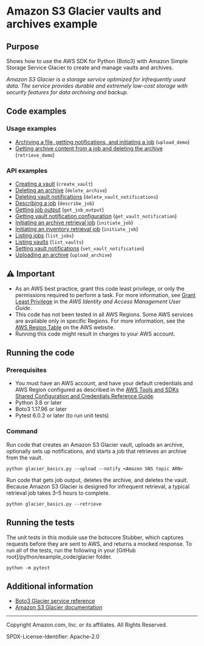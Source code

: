 # Amazon S3 Glacier vaults and archives example

## Purpose

Shows how to use the AWS SDK for Python (Boto3) with Amazon Simple Storage Service
Glacier to create and manage vaults and archives.

_Amazon S3 Glacier is a storage service optimized for infrequently used data. The
service provides durable and extremely low-cost storage with security features for
data archiving and backup._

## Code examples

### Usage examples

-   [Archiving a file, getting notifications, and initiating a job](https://github.com/picante-io/aws-doc-sdk-examples/blob/master/python/example_code/glacier/glacier_basics.py)
    (`upload_demo`)
-   [Getting archive content from a job and deleting the archive](https://github.com/picante-io/aws-doc-sdk-examples/blob/master/python/example_code/glacier/glacier_basics.py)
    (`retrieve_demo`)

### API examples

-   [Creating a vault](https://github.com/picante-io/aws-doc-sdk-examples/blob/master/python/example_code/glacier/glacier_basics.py)
    (`create_vault`)
-   [Deleting an archive](https://github.com/picante-io/aws-doc-sdk-examples/blob/master/python/example_code/glacier/glacier_basics.py)
    (`delete_archive`)
-   [Deleting vault notifications](https://github.com/picante-io/aws-doc-sdk-examples/blob/master/python/example_code/glacier/glacier_basics.py)
    (`delete_vault_notifications`)
-   [Describing a job](https://github.com/picante-io/aws-doc-sdk-examples/blob/master/python/example_code/glacier/glacier_basics.py)
    (`describe_job`)
-   [Getting job output](https://github.com/picante-io/aws-doc-sdk-examples/blob/master/python/example_code/glacier/glacier_basics.py)
    (`get_job_output`)
-   [Getting vault notification configuration](https://github.com/picante-io/aws-doc-sdk-examples/blob/master/python/example_code/glacier/glacier_basics.py)
    (`get_vault_notification`)
-   [Initiating an archive retrieval job](https://github.com/picante-io/aws-doc-sdk-examples/blob/master/python/example_code/glacier/glacier_basics.py)
    (`initiate_job`)
-   [Initiating an inventory retrieval job](https://github.com/picante-io/aws-doc-sdk-examples/blob/master/python/example_code/glacier/glacier_basics.py)
    (`initiate_job`)
-   [Listing jobs](https://github.com/picante-io/aws-doc-sdk-examples/blob/master/python/example_code/glacier/glacier_basics.py)
    (`list_jobs`)
-   [Listing vaults](https://github.com/picante-io/aws-doc-sdk-examples/blob/master/python/example_code/glacier/glacier_basics.py)
    (`list_vaults`)
-   [Setting vault notifications](https://github.com/picante-io/aws-doc-sdk-examples/blob/master/python/example_code/glacier/glacier_basics.py)
    (`set_vault_notification`)
-   [Uploading an archive](https://github.com/picante-io/aws-doc-sdk-examples/blob/master/python/example_code/glacier/glacier_basics.py)
    (`upload_archive`)

## ⚠ Important

-   As an AWS best practice, grant this code least privilege, or only the
    permissions required to perform a task. For more information, see
    [Grant Least Privilege](https://docs.aws.amazon.com/IAM/latest/UserGuide/best-practices.html#grant-least-privilege)
    in the _AWS Identity and Access Management
    User Guide_.
-   This code has not been tested in all AWS Regions. Some AWS services are
    available only in specific Regions. For more information, see the
    [AWS Region Table](https://aws.amazon.com/about-aws/global-infrastructure/regional-product-services/)
    on the AWS website.
-   Running this code might result in charges to your AWS account.

## Running the code

### Prerequisites

-   You must have an AWS account, and have your default credentials and AWS Region
    configured as described in the [AWS Tools and SDKs Shared Configuration and
    Credentials Reference Guide](https://docs.aws.amazon.com/credref/latest/refdocs/creds-config-files.html).
-   Python 3.8 or later
-   Boto3 1.17.96 or later
-   Pytest 6.0.2 or later (to run unit tests)

### Command

Run code that creates an Amazon S3 Glacier vault, uploads an archive, optionally sets
up notifications, and starts a job that retrieves an archive from the vault.

```
python glacier_basics.py --upload --notify <Amazon SNS topic ARN>
```

Run code that gets job output, deletes the archive, and deletes the vault.
Because Amazon S3 Glacier is designed for infrequent retrieval, a typical retrieval
job takes 3–5 hours to complete.

```
python glacier_basics.py --retrieve
```

## Running the tests

The unit tests in this module use the botocore Stubber, which captures requests before
they are sent to AWS, and returns a mocked response. To run all of the tests,
run the following in your [GitHub root]/python/example_code/glacier
folder.

```
python -m pytest
```

## Additional information

-   [Boto3 Glacier service reference](https://boto3.amazonaws.com/v1/documentation/api/latest/reference/services/glacier.html)
-   [Amazon S3 Glacier documentation](https://docs.aws.amazon.com/glacier/index.html)

---

Copyright Amazon.com, Inc. or its affiliates. All Rights Reserved.

SPDX-License-Identifier: Apache-2.0

